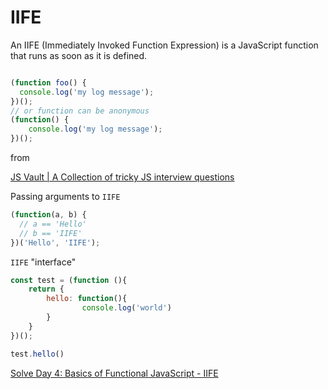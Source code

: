 # IIFE

An IIFE (Immediately Invoked Function Expression) is a JavaScript function that runs as soon as it is defined.

```jsx

```

```jsx
(function foo() {
  console.log('my log message');
})();
// or function can be anonymous
(function() {
    console.log('my log message');
})();
```

from 

[JS Vault | A Collection of tricky JS interview questions](https://jsvault.com/iife-example/)

Passing arguments to `IIFE`

```jsx
(function(a, b) {
  // a == 'Hello'
  // b == 'IIFE'
})('Hello', 'IIFE');
```

`IIFE` "interface"

```jsx
const test = (function (){
	return {
		hello: function(){
				console.log('world')
		}
	}
})();

test.hello()
```

[Solve Day 4: Basics of Functional JavaScript - IIFE](https://www.hackerrank.com/contests/javascript-week2/challenges/js-iife)